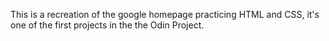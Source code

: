 This is a recreation of the google homepage practicing HTML and CSS, it's one of the first projects in the 
the Odin Project. 
